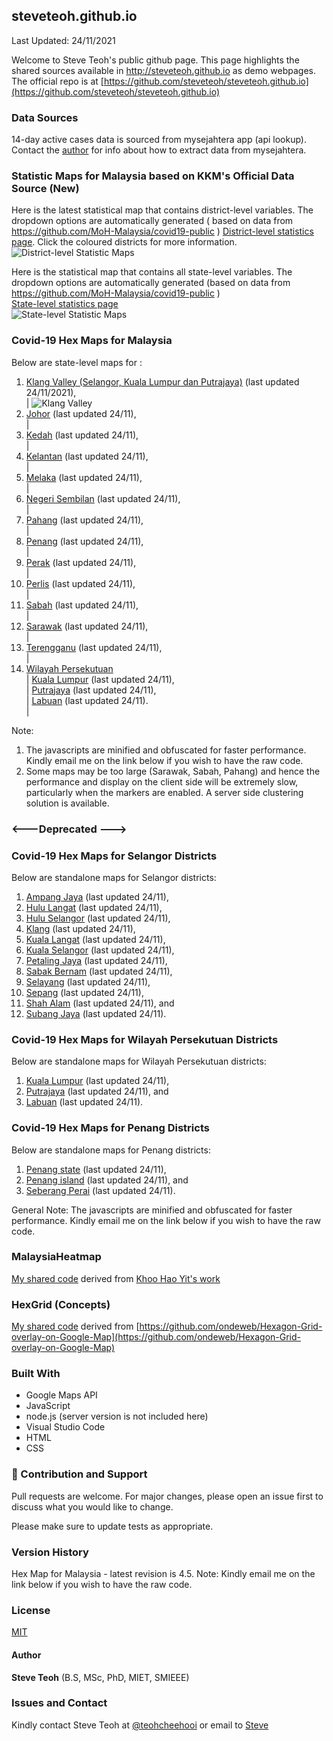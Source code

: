 ﻿## steveteoh.github.io
Last Updated: 24/11/2021

Welcome to Steve Teoh's public github page. This page highlights the shared sources available in http://steveteoh.github.io as demo webpages.
The official repo is at [https://github.com/steveteoh/steveteoh.github.io](https://github.com/steveteoh/steveteoh.github.io)

### Data Sources
14-day active cases data is sourced from mysejahtera app (api lookup). Contact the [author](mailto:chteoh@1utar.my?subject=Mysejahtera "Mysejahtera") for info about how to extract data from mysejahtera.

### Statistic Maps for Malaysia based on KKM's Official Data Source (New)
Here is the latest statistical map that contains district-level variables. The dropdown options are automatically generated ( based on data from https://github.com/MoH-Malaysia/covid19-public ) 
[District-level statistics page](https://steveteoh.github.io/Statistics/main2.html). Click the coloured districts for more information.
![District-level Statistic Maps](https://steveteoh.github.io/img/statistics2.png) 

Here is the statistical map that contains all state-level variables. The dropdown options are automatically generated (based on data from https://github.com/MoH-Malaysia/covid19-public )  
[State-level statistics page](https://steveteoh.github.io/Statistics/)     
![State-level Statistic Maps](https://steveteoh.github.io/img/statistics.png)

### Covid-19 Hex Maps for Malaysia
Below are state-level maps for : <br>
1. [Klang Valley (Selangor, Kuala Lumpur dan Putrajaya)](http://steveteoh.github.io/KlangValley/) (last updated 24/11/2021), <br> |  ![Klang Valley](https://steveteoh.github.io/img/klangvalley.jpg)
2. [Johor](http://steveteoh.github.io/Johor/) (last updated 24/11), <br>        |
3. [Kedah](https://steveteoh.github.io/Kedah/) (last updated 24/11), <br>  |
4. [Kelantan](https://steveteoh.github.io/Kelantan/) (last updated 24/11), <br>  |
5. [Melaka](http://steveteoh.github.io/Melaka/) (last updated 24/11), <br>  |
6. [Negeri Sembilan](http://steveteoh.github.io/NegeriSembilan/) (last updated 24/11), <br>  |
7. [Pahang](https://steveteoh.github.io/Pahang/) (last updated 24/11), <br>  |
8. [Penang](http://steveteoh.github.io/Penang/) (last updated 24/11), <br>  |
9. [Perak](https://steveteoh.github.io/Perak/) (last updated 24/11), <br>  |
10. [Perlis](https://steveteoh.github.io/Perlis/) (last updated 24/11), <br>  |
11. [Sabah](http://steveteoh.github.io/Sabah/) (last updated 24/11), <br>  |
12. [Sarawak](http://steveteoh.github.io/Sarawak/) (last updated 24/11), <br>  |
13. [Terengganu](https://steveteoh.github.io/Terengganu/) (last updated 24/11), <br>  |
14. [Wilayah Persekutuan](http://steveteoh.github.io/Wilayah/) <br>  |
    [Kuala Lumpur](http://steveteoh.github.io/KualaLumpur/) (last updated 24/11), <br>  |
    [Putrajaya](http://steveteoh.github.io/Putrajaya/) (last updated 24/11), <br>  |
    [Labuan](http://steveteoh.github.io/Labuan/) (last updated 24/11).<br>  | 
 
Note: 
1. The javascripts are minified and obfuscated for faster performance. Kindly email me on the link below if you wish to have the raw code. 
2. Some maps may be too large (Sarawak, Sabah, Pahang) and hence the performance and display on the client side will be extremely slow, particularly when the markers are enabled. 
   A server side clustering solution is available.

### <---Deprecated --->
### Covid-19 Hex Maps for Selangor Districts
Below are standalone maps for Selangor districts: <br>
1. [Ampang Jaya](http://steveteoh.github.io/Selangor/AmpangJaya/) (last updated 24/11), <br>
2. [Hulu Langat](http://steveteoh.github.io/Selangor/HuluLangat/) (last updated 24/11), <br>
3. [Hulu Selangor](http://steveteoh.github.io/Selangor/HuluSelangor/) (last updated 24/11), <br>
4. [Klang](http://steveteoh.github.io/Selangor/Klang/) (last updated 24/11), <br>
5. [Kuala Langat](http://steveteoh.github.io/Selangor/KualaLangat/) (last updated 24/11), <br>
6. [Kuala Selangor](http://steveteoh.github.io/Selangor/KualaSelangor/) (last updated 24/11), <br>
7. [Petaling Jaya](http://steveteoh.github.io/Selangor/PetalingJaya/) (last updated 24/11), <br>
8. [Sabak Bernam](http://steveteoh.github.io/Selangor/SabakBernam) (last updated 24/11), <br>
9. [Selayang](http://steveteoh.github.io/Selangor/Selayang/) (last updated 24/11), <br>
10. [Sepang](http://steveteoh.github.io/Selangor/Sepang/) (last updated 24/11), <br>
11. [Shah Alam](http://steveteoh.github.io/Selangor/ShahAlam/) (last updated 24/11), and  <br>
12. [Subang Jaya](http://steveteoh.github.io/Selangor/SubangJaya/) (last updated 24/11).<br>

### Covid-19 Hex Maps for Wilayah Persekutuan Districts
Below are standalone maps for Wilayah Persekutuan districts: <br>
1. [Kuala Lumpur](http://steveteoh.github.io/KualaLumpur) (last updated 24/11),<br>
2. [Putrajaya](http://steveteoh.github.io/Putrajaya) (last updated 24/11), and<br>
3. [Labuan](http://steveteoh.github.io/Labuan) (last updated 24/11).<br>

### Covid-19 Hex Maps for Penang Districts
Below are standalone maps for Penang districts: <br>
1. [Penang state](http://steveteoh.github.io/Penang/index.html) (last updated 24/11),  <br>
2. [Penang island](http://steveteoh.github.io/Penang/island.html) (last updated 24/11), and  <br>
3. [Seberang Perai](http://steveteoh.github.io/Penang/perai.html) (last updated 24/11). <br>

General Note: The javascripts are minified and obfuscated for faster performance. Kindly email me on the link below if you wish to have the raw code. 

### MalaysiaHeatmap
[My shared code](http://steveteoh.github.io/MalaysiaHeatMap) derived from [Khoo Hao Yit's work](https://github.com/KhooHaoYit/KhooHaoYit.github.io/tree/main/Covid19%20Malaysia%20Heatmap)

### HexGrid (Concepts)
[My shared code](http://steveteoh.github.io/HexGrid) derived from [https://github.com/ondeweb/Hexagon-Grid-overlay-on-Google-Map](https://github.com/ondeweb/Hexagon-Grid-overlay-on-Google-Map) 

### Built With

- Google Maps API
- JavaScript
- node.js (server version is not included here)
- Visual Studio Code
- HTML
- CSS

### 🤝 Contribution and Support
Pull requests are welcome. For major changes, please open an issue first to discuss what you would like to change.

Please make sure to update tests as appropriate.

### Version History
Hex Map for Malaysia - latest revision is 4.5.
Note: Kindly email me on the link below if you wish to have the raw code. 

### License
[MIT](https://steveteoh.github.io/LICENSE)

#### Author
**Steve Teoh** (B.S, MSc, PhD, MIET, SMIEEE)

### Issues and Contact
Kindly contact Steve Teoh at [@teohcheehooi](https://twitter.com/teohcheehooi) or email to [Steve](mailto:chteoh@1utar.my?subject=Map "Map")
